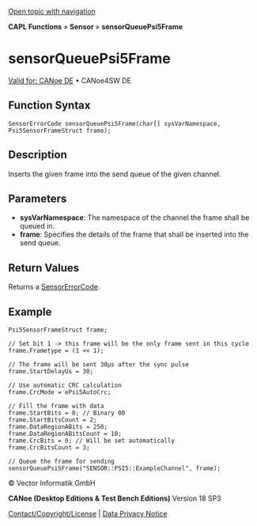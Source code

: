 [Open topic with navigation](../../../../../CANoeDEFamily.htm#Topics/CAPLFunctions/Sensor/Functions/CAPLfunctionSensorQueuePsi5Frame.md)

**CAPL Functions** » **Sensor** » **sensorQueuePsi5Frame**

# sensorQueuePsi5Frame

[Valid for: CANoe DE](../../../Shared/FeatureAvailability.md) • CANoe4SW DE

## Function Syntax

```plaintext
SensorErrorCode sensorQueuePsi5Frame(char[] sysVarNamespace, Psi5SensorFrameStruct frame);
```

## Description

Inserts the given frame into the send queue of the given channel.

## Parameters

- **sysVarNamespace**: The namespace of the channel the frame shall be queued in.
- **frame**: Specifies the details of the frame that shall be inserted into the send queue.

## Return Values

Returns a [SensorErrorCode](../CAPLfunctionsSensorEnumeration.md).

## Example

```plaintext
Psi5SensorFrameStruct frame;

// Set bit 1 -> this frame will be the only frame sent in this cycle
frame.Frametype = (1 << 1);

// The frame will be sent 30µs after the sync pulse
frame.StartDelayUs = 30;

// Use automatic CRC calculation
frame.CrcMode = ePsi5AutoCrc;

// Fill the frame with data
frame.StartBits = 0; // Binary 00
frame.StartBitsCount = 2;
frame.DataRegionABits = 250;
frame.DataRegionABitsCount = 10;
frame.CrcBits = 0; // Will be set automatically
frame.CrcBitsCount = 3;

// Queue the frame for sending
sensorQueuePsi5Frame("SENSOR::PSI5::ExampleChannel", frame);
```

© Vector Informatik GmbH

**CANoe (Desktop Editions & Test Bench Editions)** Version 18 SP3

[Contact/Copyright/License](../../../Shared/ContactCopyrightLicense.md) | [Data Privacy Notice](https://www.vector.com/int/en/company/get-info/privacy-policy/)